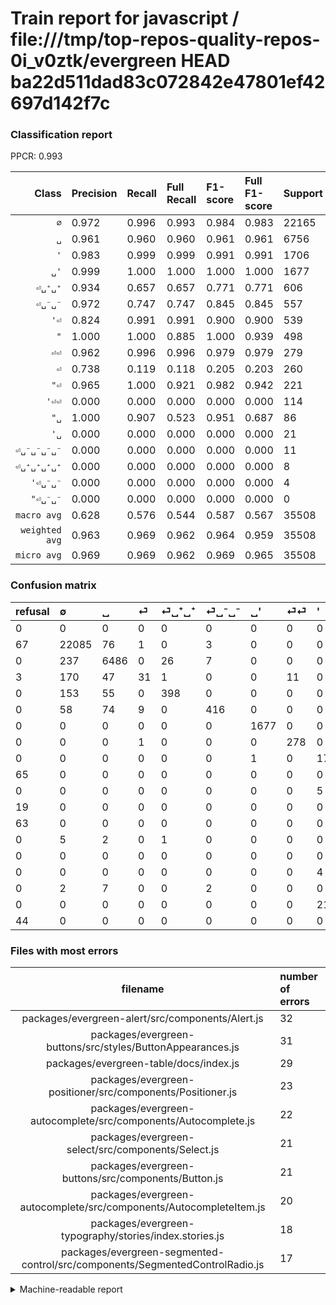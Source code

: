 # Train report for javascript / file:///tmp/top-repos-quality-repos-0i_v0ztk/evergreen HEAD ba22d511dad83c072842e47801ef42697d142f7c

### Classification report

PPCR: 0.993

| Class | Precision | Recall | Full Recall | F1-score | Full F1-score | Support | Full Support | PPCR |
|------:|:----------|:-------|:------------|:---------|:---------|:--------|:-------------|:-----|
| `∅` | 0.972| 0.996| 0.993| 0.984| 0.983| 22165| 22232| 0.997 |
| `␣` | 0.961| 0.960| 0.960| 0.961| 0.961| 6756| 6756| 1.000 |
| `'` | 0.983| 0.999| 0.999| 0.991| 0.991| 1706| 1706| 1.000 |
| `␣'` | 0.999| 1.000| 1.000| 1.000| 1.000| 1677| 1677| 1.000 |
| `⏎␣⁺␣⁺` | 0.934| 0.657| 0.657| 0.771| 0.771| 606| 606| 1.000 |
| `⏎␣⁻␣⁻` | 0.972| 0.747| 0.747| 0.845| 0.845| 557| 557| 1.000 |
| `'⏎` | 0.824| 0.991| 0.991| 0.900| 0.900| 539| 539| 1.000 |
| `"` | 1.000| 1.000| 0.885| 1.000| 0.939| 498| 563| 0.885 |
| `⏎⏎` | 0.962| 0.996| 0.996| 0.979| 0.979| 279| 279| 1.000 |
| `⏎` | 0.738| 0.119| 0.118| 0.205| 0.203| 260| 263| 0.989 |
| `"⏎` | 0.965| 1.000| 0.921| 0.982| 0.942| 221| 240| 0.921 |
| `'⏎⏎` | 0.000| 0.000| 0.000| 0.000| 0.000| 114| 114| 1.000 |
| `"␣` | 1.000| 0.907| 0.523| 0.951| 0.687| 86| 149| 0.577 |
| `'␣` | 0.000| 0.000| 0.000| 0.000| 0.000| 21| 21| 1.000 |
| `⏎␣⁻␣⁻␣⁻␣⁻` | 0.000| 0.000| 0.000| 0.000| 0.000| 11| 11| 1.000 |
| `⏎␣⁺␣⁺␣⁺␣⁺` | 0.000| 0.000| 0.000| 0.000| 0.000| 8| 8| 1.000 |
| `'⏎␣⁻␣⁻` | 0.000| 0.000| 0.000| 0.000| 0.000| 4| 4| 1.000 |
| `"⏎␣⁻␣⁻` | 0.000| 0.000| 0.000| 0.000| 0.000| 0| 44| 0.000 |
| `macro avg` | 0.628| 0.576| 0.544| 0.587| 0.567| 35508| 35769| 0.993 |
| `weighted avg` | 0.963| 0.969| 0.962| 0.964| 0.959| 35508| 35769| 0.993 |
| `micro avg` | 0.969| 0.969| 0.962| 0.969| 0.965| 35508| 35769| 0.993 |

### Confusion matrix

|refusal|  ∅| ␣| ⏎| ⏎␣⁺␣⁺| ⏎␣⁻␣⁻| ␣'| ⏎⏎| '| "| '⏎| "⏎| "␣| ⏎␣⁺␣⁺␣⁺␣⁺| '⏎⏎| '⏎␣⁻␣⁻| ⏎␣⁻␣⁻␣⁻␣⁻| '␣| "⏎␣⁻␣⁻| 
|:---|:---|:---|:---|:---|:---|:---|:---|:---|:---|:---|:---|:---|:---|:---|:---|:---|:---|:---|
|0 |0 |0 |0 |0 |0 |0 |0 |0 |0 |0 |0 |0 |0 |0 |0 |0 |0 |0 |
|67 |22085 |76 |1 |0 |3 |0 |0 |0 |0 |0 |0 |0 |0 |0 |0 |0 |0 |0 |
|0 |237 |6486 |0 |26 |7 |0 |0 |0 |0 |0 |0 |0 |0 |0 |0 |0 |0 |0 |
|3 |170 |47 |31 |1 |0 |0 |11 |0 |0 |0 |0 |0 |0 |0 |0 |0 |0 |0 |
|0 |153 |55 |0 |398 |0 |0 |0 |0 |0 |0 |0 |0 |0 |0 |0 |0 |0 |0 |
|0 |58 |74 |9 |0 |416 |0 |0 |0 |0 |0 |0 |0 |0 |0 |0 |0 |0 |0 |
|0 |0 |0 |0 |0 |0 |1677 |0 |0 |0 |0 |0 |0 |0 |0 |0 |0 |0 |0 |
|0 |0 |0 |1 |0 |0 |0 |278 |0 |0 |0 |0 |0 |0 |0 |0 |0 |0 |0 |
|0 |0 |0 |0 |0 |0 |1 |0 |1705 |0 |0 |0 |0 |0 |0 |0 |0 |0 |0 |
|65 |0 |0 |0 |0 |0 |0 |0 |0 |498 |0 |0 |0 |0 |0 |0 |0 |0 |0 |
|0 |0 |0 |0 |0 |0 |0 |0 |5 |0 |534 |0 |0 |0 |0 |0 |0 |0 |0 |
|19 |0 |0 |0 |0 |0 |0 |0 |0 |0 |0 |221 |0 |0 |0 |0 |0 |0 |0 |
|63 |0 |0 |0 |0 |0 |0 |0 |0 |0 |0 |8 |78 |0 |0 |0 |0 |0 |0 |
|0 |5 |2 |0 |1 |0 |0 |0 |0 |0 |0 |0 |0 |0 |0 |0 |0 |0 |0 |
|0 |0 |0 |0 |0 |0 |0 |0 |0 |0 |114 |0 |0 |0 |0 |0 |0 |0 |0 |
|0 |0 |0 |0 |0 |0 |0 |0 |4 |0 |0 |0 |0 |0 |0 |0 |0 |0 |0 |
|0 |2 |7 |0 |0 |2 |0 |0 |0 |0 |0 |0 |0 |0 |0 |0 |0 |0 |0 |
|0 |0 |0 |0 |0 |0 |0 |0 |21 |0 |0 |0 |0 |0 |0 |0 |0 |0 |0 |
|44 |0 |0 |0 |0 |0 |0 |0 |0 |0 |0 |0 |0 |0 |0 |0 |0 |0 |0 |

### Files with most errors

| filename | number of errors|
|:----:|:-----|
| packages/evergreen-alert/src/components/Alert.js | 32 |
| packages/evergreen-buttons/src/styles/ButtonAppearances.js | 31 |
| packages/evergreen-table/docs/index.js | 29 |
| packages/evergreen-positioner/src/components/Positioner.js | 23 |
| packages/evergreen-autocomplete/src/components/Autocomplete.js | 22 |
| packages/evergreen-select/src/components/Select.js | 21 |
| packages/evergreen-buttons/src/components/Button.js | 21 |
| packages/evergreen-autocomplete/src/components/AutocompleteItem.js | 20 |
| packages/evergreen-typography/stories/index.stories.js | 18 |
| packages/evergreen-segmented-control/src/components/SegmentedControlRadio.js | 17 |

<details>
    <summary>Machine-readable report</summary>
```json
{
  "cl_report": {"\"": {"f1-score": 1.0, "precision": 1.0, "recall": 1.0, "support": 498}, "\"\u23ce": {"f1-score": 0.9822222222222223, "precision": 0.9650655021834061, "recall": 1.0, "support": 221}, "\"\u23ce\u2423\u207b\u2423\u207b": {"f1-score": 0.0, "precision": 0.0, "recall": 0.0, "support": 0}, "\"\u2423": {"f1-score": 0.951219512195122, "precision": 1.0, "recall": 0.9069767441860465, "support": 86}, "\u0027": {"f1-score": 0.990990990990991, "precision": 0.9827089337175793, "recall": 0.9994138335287222, "support": 1706}, "\u0027\u23ce": {"f1-score": 0.8997472620050547, "precision": 0.8240740740740741, "recall": 0.9907235621521335, "support": 539}, "\u0027\u23ce\u23ce": {"f1-score": 0.0, "precision": 0.0, "recall": 0.0, "support": 114}, "\u0027\u23ce\u2423\u207b\u2423\u207b": {"f1-score": 0.0, "precision": 0.0, "recall": 0.0, "support": 4}, "\u0027\u2423": {"f1-score": 0.0, "precision": 0.0, "recall": 0.0, "support": 21}, "macro avg": {"f1-score": 0.5871670087099694, "precision": 0.628406425482188, "recall": 0.57626726417126, "support": 35508}, "micro avg": {"f1-score": 0.9689929030077729, "precision": 0.9689929030077729, "recall": 0.9689929030077729, "support": 35508}, "weighted avg": {"f1-score": 0.9637393708751482, "precision": 0.9634855739439807, "recall": 0.9689929030077729, "support": 35508}, "\u2205": {"f1-score": 0.9842896935933148, "precision": 0.972479084103919, "recall": 0.9963907060681254, "support": 22165}, "\u23ce": {"f1-score": 0.2052980132450331, "precision": 0.7380952380952381, "recall": 0.11923076923076924, "support": 260}, "\u23ce\u23ce": {"f1-score": 0.9788732394366197, "precision": 0.9619377162629758, "recall": 0.996415770609319, "support": 279}, "\u23ce\u2423\u207a\u2423\u207a": {"f1-score": 0.7713178294573644, "precision": 0.9342723004694836, "recall": 0.6567656765676567, "support": 606}, "\u23ce\u2423\u207a\u2423\u207a\u2423\u207a\u2423\u207a": {"f1-score": 0.0, "precision": 0.0, "recall": 0.0, "support": 8}, "\u23ce\u2423\u207b\u2423\u207b": {"f1-score": 0.8446700507614213, "precision": 0.9719626168224299, "recall": 0.7468581687612208, "support": 557}, "\u23ce\u2423\u207b\u2423\u207b\u2423\u207b\u2423\u207b": {"f1-score": 0.0, "precision": 0.0, "recall": 0.0, "support": 11}, "\u2423": {"f1-score": 0.960675405465452, "precision": 0.961316140506892, "recall": 0.9600355239786856, "support": 6756}, "\u2423\u0027": {"f1-score": 0.9997019374068554, "precision": 0.9994040524433849, "recall": 1.0, "support": 1677}},
  "cl_report_full": {"\"": {"f1-score": 0.9387370405278039, "precision": 1.0, "recall": 0.8845470692717584, "support": 563}, "\"\u23ce": {"f1-score": 0.9424307036247335, "precision": 0.9650655021834061, "recall": 0.9208333333333333, "support": 240}, "\"\u23ce\u2423\u207b\u2423\u207b": {"f1-score": 0.0, "precision": 0.0, "recall": 0.0, "support": 44}, "\"\u2423": {"f1-score": 0.6872246696035244, "precision": 1.0, "recall": 0.5234899328859061, "support": 149}, "\u0027": {"f1-score": 0.990990990990991, "precision": 0.9827089337175793, "recall": 0.9994138335287222, "support": 1706}, "\u0027\u23ce": {"f1-score": 0.8997472620050547, "precision": 0.8240740740740741, "recall": 0.9907235621521335, "support": 539}, "\u0027\u23ce\u23ce": {"f1-score": 0.0, "precision": 0.0, "recall": 0.0, "support": 114}, "\u0027\u23ce\u2423\u207b\u2423\u207b": {"f1-score": 0.0, "precision": 0.0, "recall": 0.0, "support": 4}, "\u0027\u2423": {"f1-score": 0.0, "precision": 0.0, "recall": 0.0, "support": 21}, "macro avg": {"f1-score": 0.5666927845615408, "precision": 0.628406425482188, "recall": 0.5439078612690053, "support": 35769}, "micro avg": {"f1-score": 0.9654446735973736, "precision": 0.9689929030077729, "recall": 0.9619223349828063, "support": 35769}, "weighted avg": {"f1-score": 0.959324543955571, "precision": 0.96242982438686, "recall": 0.9619223349828063, "support": 35769}, "\u2205": {"f1-score": 0.9828223043033243, "precision": 0.972479084103919, "recall": 0.9933879093198993, "support": 22232}, "\u23ce": {"f1-score": 0.20327868852459016, "precision": 0.7380952380952381, "recall": 0.11787072243346007, "support": 263}, "\u23ce\u23ce": {"f1-score": 0.9788732394366197, "precision": 0.9619377162629758, "recall": 0.996415770609319, "support": 279}, "\u23ce\u2423\u207a\u2423\u207a": {"f1-score": 0.7713178294573644, "precision": 0.9342723004694836, "recall": 0.6567656765676567, "support": 606}, "\u23ce\u2423\u207a\u2423\u207a\u2423\u207a\u2423\u207a": {"f1-score": 0.0, "precision": 0.0, "recall": 0.0, "support": 8}, "\u23ce\u2423\u207b\u2423\u207b": {"f1-score": 0.8446700507614213, "precision": 0.9719626168224299, "recall": 0.7468581687612208, "support": 557}, "\u23ce\u2423\u207b\u2423\u207b\u2423\u207b\u2423\u207b": {"f1-score": 0.0, "precision": 0.0, "recall": 0.0, "support": 11}, "\u2423": {"f1-score": 0.960675405465452, "precision": 0.961316140506892, "recall": 0.9600355239786856, "support": 6756}, "\u2423\u0027": {"f1-score": 0.9997019374068554, "precision": 0.9994040524433849, "recall": 1.0, "support": 1677}},
  "ppcr": 0.9927031787301853
}
```
</details>
